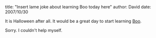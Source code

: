 
title: "Insert lame joke about learning Boo today here"
author: David
date: 2007/10/30

It is Halloween after all. It would be a great day to start learning [Boo](http://boo.codehaus.org/). 

Sorry. I couldn't help myself.
